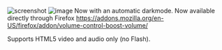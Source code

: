 ![screenshot](https://i.imgur.com/5WJa1Ku.png)
![image](https://user-images.githubusercontent.com/6486343/167278608-9cb61b61-4fd6-4ba4-a380-b8112c67eec5.png)
Now with an automatic darkmode. Now available directly through Firefox https://addons.mozilla.org/en-US/firefox/addon/volume-control-boost-volume/

Supports HTML5 video and audio only (no Flash).
